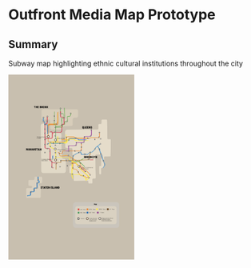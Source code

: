 # Outfront Media Map Prototype

## Summary
 Subway map highlighting ethnic cultural institutions throughout the city
 
 <img src = "/map.png" width="50%">

